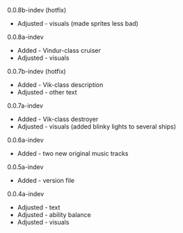 0.0.8b-indev (hotfix)

- Adjusted - visuals (made sprites less bad)

0.0.8a-indev

- Added - Vindur-class cruiser
- Adjusted - visuals

0.0.7b-indev (hotfix)

- Added - Vik-class description
- Adjusted - other text

0.0.7a-indev

- Added - Vik-class destroyer
- Adjusted - visuals (added blinky lights to several ships)

0.0.6a-indev

- Added - two new original music tracks

0.0.5a-indev

- Added - version file

0.0.4a-indev

- Adjusted - text
- Adjusted - ability balance
- Adjusted - visuals
